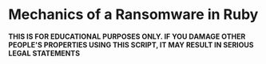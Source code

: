 # Mechanics of a Ransomware in Ruby

__THIS IS FOR EDUCATIONAL PURPOSES ONLY. IF YOU DAMAGE OTHER PEOPLE'S PROPERTIES USING THIS SCRIPT, IT MAY RESULT IN SERIOUS LEGAL STATEMENTS__

